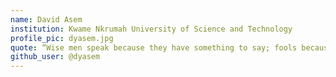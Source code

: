 ```yaml
---
name: David Asem
institution: Kwame Nkrumah University of Science and Technology
profile_pic: dyasem.jpg
quote: “Wise men speak because they have something to say; fools because they have to say something.” – Plato
github_user: @dyasem
---
```

